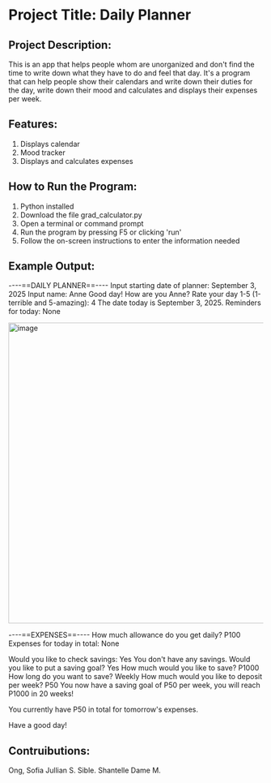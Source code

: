 # Project Title: Daily Planner

## Project Description:
This is an app that helps people whom are unorganized and don't find the time to write down what they have to do and feel that day.
It's a program that can help people show their calendars and write down their duties for the day, write down their mood and calculates and displays their expenses per week. 

## Features:
1. Displays calendar
2. Mood tracker
3. Displays and calculates expenses

## How to Run the Program:
1. Python installed
2. Download the file grad_calculator.py
3. Open a terminal or command prompt
4. Run the program by pressing F5 or clicking 'run'
5. Follow the on-screen instructions to enter the information needed

## Example Output:
----==DAILY PLANNER==----
Input starting date of planner: September 3, 2025
Input name: Anne
Good day! How are you Anne?
Rate your day 1-5 (1-terrible and 5-amazing): 4
The date today is September 3, 2025. 
Reminders for today: None

<img width="606" height="593" alt="image" src="https://github.com/user-attachments/assets/c2a0cbd2-24d5-4b9e-9c74-eeec66848de4" />

----==EXPENSES==----
How much allowance do you get daily? P100
Expenses for today in total: None

Would you like to check savings: Yes
You don't have any savings.
Would you like to put a saving goal? Yes
How much would you like to save? P1000
How long do you want to save? Weekly
How much would you like to deposit per week? P50
You now have a saving goal of P50 per week, you will reach P1000 in 20 weeks!

You currently have P50 in total for tomorrow's expenses.

Have a good day!

## Contruibutions:
Ong, Sofia Jullian S.
Sible. Shantelle Dame M.
